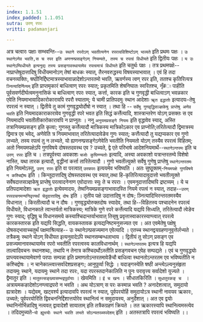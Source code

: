 ```yaml
---
index: 1.1.51
index_padded: 1.1.051
sutra: उरण् रपरः
vritti: padamanjari

---
```

अत्र चत्वारः पक्षाः सम्भवन्ति--`उः स्थाने रपरोऽण् भवतीत्यनेन रपरत्वविशिष्टोऽण् भाव्यते` इति प्रथमः पक्षः । `उः स्थानेऽणेव भवति,स च रपर इति अणनण्प्रसङ्गेऽण् नियम्यते, तस्य च रपत्वं विधीयते` इति द्वितीयः पक्षः । `य उः स्थानेऽण्विधीयते इत्यनूद्य तस्य प्रसङ्गावस्थायामेव रपत्वमात्रं विधीयते` इति चतुर्थः पक्षः । तत्र प्रथमपक्षे--नाप्राप्तेषूदात्तादिषु विधीयमानोऽण् तेषां बाधकः स्यात्, तैरनवरुद्धस्य विषयस्याभावात् । एवं हि तदा वचनव्यक्तिः, षष्ठीनिर्द्दिष्टमात्रस्याभावान्नादेशोऽन्तरतमो भवति, ऋवर्णस्य त्वण् रपर इति, ततश्च कृतिरित्यत्र `ञ्नित्यादिर्नित्यम्` इति प्राप्तमृकारं बाधित्वाण् रपरः स्यात्; प्रकृतमिति शेषनिघातः स्वरितश्च, नृँ#ः पाहीति पूर्वसवर्णदीर्घत्वमनुनासिकं च बाधित्वाण् रपरः स्यात्, कर्त्ता, कारक इति च गुणवृद्धी बाधित्वाऽण् भवन्नकार एवेति नियमाभावादिकारोकारावपि रपरौ स्याताम्; ये चामी प्रातिपदमुः स्थान आदेशाः `ॠत इद्धातोः` इत्यादयः-तेषु रपरत्वं न स्यात् ।
द्वितीये तु कामं गुणवृद्ध्योर्दोषो न स्यात् । तथा हि -- `सर्वेषु गुणवृद्धिसञ्ज्ञकेषु प्राप्तेषु अणेव भवति` इति नियमादकाराकारावेव गुणवृद्धी रपरे भवत इति सिद्धं कर्त्तेत्यादि, शास्त्रान्तरेण योऽण् प्रसक्तः स एव नियमादपि भवतीतीकारोकारावपि न प्राप्नुतः । ननु `अनुयमप्रसङ्गे नियमः` इति वृद्धावेव स्याद्, अस्ति तत्रानियमप्रसङ्ग इति कृत्वा; गुणस्तु कर्त्तेत्यादौ मात्रिकस्य मात्रिकोऽकार एव प्राप्नोति;तरितेत्यादौ द्विमात्रस्य द्विमात्र एव भवेद्, अणेवेति त्र नियमाभावात् तरितेत्यादावेङेव गुणः स्यात्; कर्त्तेत्यादौ तु यद्यप्यकार एव गुणो लभ्यते, तस्य रपत्वं तु न लभ्यते, यो ह्यणनण्प्रसङ्गेऽणेवेति भवतीति नियमतो योऽण् तस्यैव रपरत्वं विहितम्; अतो निमयमपक्षेऽपि गुणविषये दोषस्तदवस्थ एव ? उच्यते, द्वे एते परिभाषे आदेशनियमार्थे--`स्थानेऽन्तरमः` इति च `उरण् रपरः` इति च । तत्रपूर्वस्या अवकाशः `चजोः कुघिण्ण्यतोः` इत्यादि, अस्या अवकाशो यत्रान्तरतम्ये विशेषो नास्ति, यथा तारक इत्यादौ, वृद्धीनां कर्त्ता तारितेत्यादौ । गुणो भवतीत्युक्ते सर्वेषु गुणेषु प्राप्तेषु `स्थानेऽन्तरतमः` इति नियमोऽस्तु, `उरण् रपरः` इति वा परत्वात् `उरण्रपरः` इत्ययमेव भविष्यति । अतः सुष्ठूक्तम्-`नियमपक्षे गुणविषये न कश्चिद्दोषः` इति । किन्तूदात्तादिषु दोषस्तदवस्थ एव स्यात्,तथा हि-कृतिरित्यादावुदात्तो भवतीत्युक्ते सर्वेषदात्तसञ्ज्ञकेषु प्राप्तेषु परत्वादनेनाण एवोदात्ताः स्युः ते च रपराः । एवमनुदात्तादिष्वपि द्रष्टव्यम् । ये च प्रतिपदामादेशाः `ऋत इद्धातोः` इत्येवमादयः, तेष्वनियमप्रसङ्गाभावादस्ति नियमे रपत्वं न स्यात्, तदाह--`उरण् रपरवचनमन्यनिवृत्त्यर्थं चेदुदात्तादिषु दोषः` इति ।
तृतीय पक्षे उदात्तादिषु न दोषः; ञ्नित्यादिभिरन्तरतमस्यैव विधानात् । किरतीत्यादौ च न दौषः । गुणवृद्ध्योरुक्तदोषः स्यादेव, तथा हि--विहितस्य पश्चादनेन रपरत्वं विधीयते, विधानकाले त्वान्तर्यतो मात्रिकस्य; मात्रिके गुणे रपरे कर्त्तेत्यादि यद्यपि सिध्यति, तरितेत्यादौ त्वेङेव गुणः स्याद्; वृद्धिषु च विधानसमये कस्याश्चिदान्तर्याभावात् तिसृषु प्रवृत्तास्वाकारस्याण्त्वात् रपरत्वे कारकस्तारक इति यद्यपि सिद्धति, वायकस्तावक इत्यद्यनिष्टमनुसज्यत एव । अत एवमेतेषु पक्षेषु दोषसद्भावाच्चतुर्थं पक्षमाश्रित्याह--
उः स्थानेऽण्प्रसज्यमान एवेत्यादि । एतच्च स्थानद्वयग्रहणानुवृत्तेर्लभ्यते । तत्रैकमुः स्थाने योऽण् विधीयत इत्यनुवादेऽपि स्थानसम्बन्धलाभाय । द्वितीयं तु सोऽण् प्रसङ्ग एव प्रसज्यमानावस्थायामेव रपरो भवतीति रपरत्वस्य कालविधानार्थम् । `स्थानेऽन्तरतमः` इत्यत्र हि यद्यपि ताल्वादिवचनः स्थानशब्दः, तथापि न तेनात्र कश्चिदर्थोऽस्तीति प्रसङ्गवचन एवेह सम्पद्यते । एवं च गुणवृद्ध्योः प्राप्त्यवस्थायामेवाणो परपाः सम्पन्ना इति प्रमाणतोऽन्तरतमावेङैचौ बाधित्वा स्थानतोऽन्तरतम एव भविष्यतीति न कश्चिद्दोषः । न चानेकाल्त्वात्सर्वादेशप्रसङ्गः; आनुपूर्व्या सिद्धेः । यदाङ्गस्येति षष्ठी अन्त्येऽल्यनुसंहृता तदायमुः स्थाने, यदायमुः स्थाने तदा रपरः, यदा रपरस्तदानेकालिति न पुनः परावृत्त्य सर्वादेशो युज्यते ।
द्वैमातुर इति । `मातुरुत्सङ्ख्यासम्भद्रपूर्वायाः` । खेयमिति । `ई च खनः` । सौधातकिरिति । `सुधातुरकङ् च ` । अत्रायमकङादेशोऽनण्त्वाद्रपरो न भवति । अथ योऽत्राण् स परः कस्मान्न भवति ? अनादेशत्वात्, समुदायो ह्यत्रादेशः । यद्येवम्, खट्वर्श्य इत्यादावपि रपरत्वं न स्यात्, पूर्वपरयोर्हि समुदायोऽत्र स्थानी नावयव ऋकारः, उच्यते; पूर्वपरयोरिति द्विवचननिर्द्दिशात्तयोरेव स्थानित्वं न समुदायस्य, अनुर्देशात् । अत एव द्वयोः स्थानिनोर्भिन्नादिषु नत्ववत् द्वावादेशौ सायाताम् इति तत्रैकग्रहणं क्रियते । तत ऋकारस्यापि स्थानित्वमस्त्येव । तदिदमुच्यते-`यो ह्युभयोः स्थाने भवति लभते सोऽन्यतरब्यपदेशम्` इति । अतस्तत्रापि रपरत्वं भविष्यति ।।